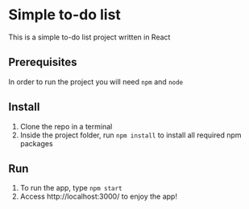 # Simple to-do list

This is a simple to-do list project written in React

## Prerequisites

In order to run the project you will need `npm` and `node`

## Install

1. Clone the repo in a terminal
1. Inside the project folder, run `npm install` to install all required npm packages

## Run
1. To run the app, type `npm start`
1. Access http://localhost:3000/ to enjoy the app!

